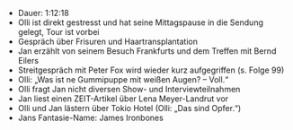 - Dauer: 1:12:18
- Olli ist direkt gestresst und hat seine Mittagspause in die Sendung gelegt, Tour ist vorbei
- Gespräch über Frisuren und Haartransplantation
- Jan erzählt von seinem Besuch Frankfurts und dem Treffen mit Bernd Eilers
- Streitgespräch mit Peter Fox wird wieder kurz aufgegriffen (s. Folge 99)
- Olli: „Was ist ne Gummipuppe mit weißen Augen? – Voll.“
- Olli fragt Jan nicht diversen Show- und Interviewteilnahmen
- Jan liest einen ZEIT-Artikel über Lena Meyer-Landrut vor
- Olli und Jan lästern über Tokio Hotel (Olli: „Das sind Opfer.“)
- Jans Fantasie-Name: James Ironbones